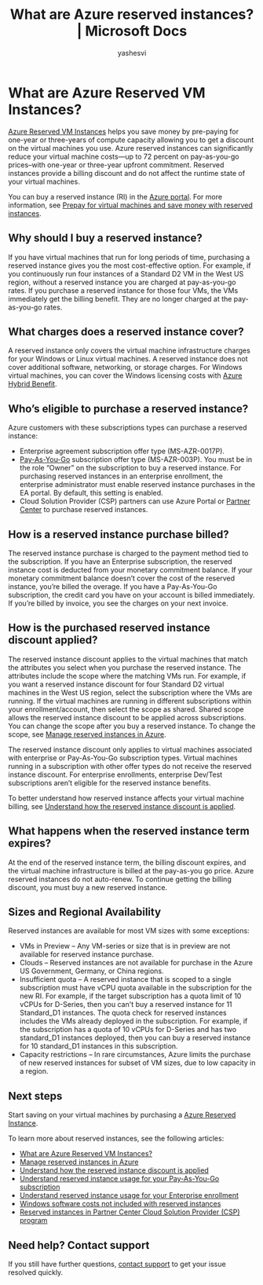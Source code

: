 ﻿---
title: What are Azure reserved instances? | Microsoft Docs
description: Learn about Azure Reserved VM Instances and VM pricing to save on your virtual machines costs and get the best effective price.
services: 'billing'
documentationcenter: ''
author: yashesvi
manager: yashesvi
editor: ''

ms.service: billing
ms.devlang: na
ms.topic: conceptual
ms.tgt_pltfrm: na
ms.workload: na
ms.date: 05/09/2018
ms.author: yashar

---
# What are Azure Reserved VM Instances?
[Azure Reserved VM Instances](https://azure.microsoft.com/pricing/reserved-vm-instances) helps you save money by pre-paying for one-year or three-years of compute capacity allowing you to get a discount on the virtual machines you use. Azure reserved instances can significantly reduce your virtual machine costs—up to 72 percent on pay-as-you-go prices–with one-year or three-year upfront commitment. Reserved instances provide a billing discount and do not affect the runtime state of your virtual machines.

You can buy a reserved instance (RI) in the [Azure portal](https://aka.ms/reservations). For more information, see [Prepay for virtual machines and save money with reserved instances](https://go.microsoft.com/fwlink/?linkid=861721).

## Why should I buy a reserved instance?
If you have virtual machines that run for long periods of time, purchasing a reserved instance gives you the most cost-effective option. For example, if you continuously run four instances of a Standard D2 VM in the West US region, without a reserved instance you are charged at pay-as-you-go rates. If you purchase a reserved instance for those four VMs, the VMs immediately get the billing benefit. They are no longer charged at the pay-as-you-go rates. 

## What charges does a reserved instance cover?
A reserved instance only covers the virtual machine infrastructure charges for your Windows or Linux virtual machines. A reserved instance does not cover additional software, networking, or storage charges. For Windows virtual machines, you can cover the Windows licensing costs with [Azure Hybrid Benefit](https://azure.microsoft.com/pricing/hybrid-benefit/).

## Who’s eligible to purchase a reserved instance?
Azure customers with these subscriptions types can purchase a reserved instance:
-	Enterprise agreement subscription offer type (MS-AZR-0017P).
-	[Pay-As-You-Go](https://azure.microsoft.com/offers/ms-azr-0003p/) subscription offer type (MS-AZR-003P). You must be in the role “Owner” on the subscription to buy a reserved instance. For purchasing reserved instances in an enterprise enrollment, the enterprise administrator must enable reserved instance purchases in the EA portal. By default, this setting is enabled.
-	Cloud Solution Provider (CSP) partners can use Azure Portal or [Partner Center](https://docs.microsoft.com/partner-center/azure-reservations) to purchase reserved instances.

## How is a reserved instance purchase billed?
The reserved instance purchase is charged to the payment method tied to the subscription. 
If you have an Enterprise subscription, the reserved instance cost is deducted from your monetary commitment balance. If your monetary commitment balance doesn’t cover the cost of the reserved instance, you’re billed the overage.
If you have a Pay-As-You-Go subscription, the credit card you have on your account is billed immediately. If you’re billed by invoice, you see the charges on your next invoice.

## How is the purchased reserved instance discount applied?
The reserved instance discount applies to the virtual machines that match the attributes you select when you purchase the reserved instance. The attributes include the scope where the matching VMs run. For example, if you want a reserved instance discount for four Standard D2 virtual machines in the West US region, select the subscription where the VMs are running. If the virtual machines are running in different subscriptions within your enrollment/account, then select the scope as shared. Shared scope allows the reserved instance discount to be applied across subscriptions. You can change the scope after you buy a reserved instance. To change the scope, see [Manage reserved instances in Azure](billing-manage-reserved-vm-instance.md).

The reserved instance discount only applies to virtual machines associated with enterprise or Pay-As-You-Go subscription types. Virtual machines running in a subscription with other offer types do not receive the reserved instance discount. For enterprise enrollments, enterprise Dev/Test subscriptions aren’t eligible for the reserved instance benefits.

To better understand how reserved instance affects your virtual machine billing, see [Understand how the reserved instance discount is applied](billing-understand-vm-reservation-charges.md).

## What happens when the reserved instance term expires?
At the end of the reserved instance term, the billing discount expires, and the virtual machine infrastructure is billed at the pay-as-you go price. Azure reserved instances do not auto-renew. To continue getting the billing discount, you must buy a new reserved instance. 

## Sizes and Regional Availability
Reserved instances are available for most VM sizes with some exceptions:
- VMs in Preview – Any VM-series or size that is in preview are not available for reserved instance purchase.
- Clouds – Reserved instances are not available for purchase in the Azure US Government, Germany, or China regions. 
- Insufficient quota – A reserved instance that is scoped to a single subscription must have vCPU quota available in the subscription for the new RI. For example, if the target subscription has a quota limit of 10 vCPUs for D-Series, then you can't buy a reserved instance for 11 Standard_D1 instances. The quota check for reserved instances includes the VMs already deployed in the subscription. For example, if the subscription has a quota of 10 vCPUs for D-Series and has two standard_D1 instances deployed, then you can buy a reserved instance for 10 standard_D1 instances in this subscription. 
- Capacity restrictions – In rare circumstances, Azure limits the purchase of new reserved instances for subset of VM sizes, due to low capacity in a region.

## Next steps
Start saving on your virtual machines by purchasing a [Azure Reserved Instance](https://go.microsoft.com/fwlink/?linkid=861721). 

To learn more about reserved instances, see the following articles:

- [What are Azure Reserved VM Instances?](../virtual-machines/windows/prepay-reserved-vm-instances.md)
- [Manage reserved instances in Azure](billing-manage-reserved-vm-instance.md)
- [Understand how the reserved instance discount is applied](billing-understand-vm-reservation-charges.md)
- [Understand reserved instance usage for your Pay-As-You-Go subscription](billing-understand-reserved-instance-usage.md)
- [Understand reserved instance usage for your Enterprise enrollment](billing-understand-reserved-instance-usage-ea.md)
- [Windows software costs not included with reserved instances](billing-reserved-instance-windows-software-costs.md)
- [Reserved instances in Partner Center Cloud Solution Provider (CSP) program](https://docs.microsoft.com/partner-center/azure-reservations)

## Need help? Contact support

If you still have further questions, [contact support](https://portal.azure.com/?#blade/Microsoft_Azure_Support/HelpAndSupportBlade) to get your issue resolved quickly.
